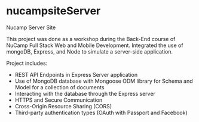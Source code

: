 # nucampsiteServer
Nucamp Server Site

This project was done as a workshop during the Back-End course of NuCamp Full Stack Web and Mobile Development. Integrated the use of mongoDB, Express, and Node to simulate a server-side application. 

Project includes:
- REST API Endpoints in Express Server application
- Use of MongoDB database with Mongoose ODM library for Schema and Model for a collection of documents
- Interacting with the database through the Express server
- HTTPS and Secure Communication
- Cross-Origin Resource Sharing (CORS)
- Third-party authentication types (OAuth with Passport and Facebook)

